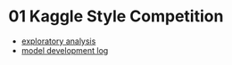 # 01 Kaggle Style Competition

- [exploratory analysis](./exploratory_analysis.ipynb)
- [model development log](./model_development_log.ipynb)
